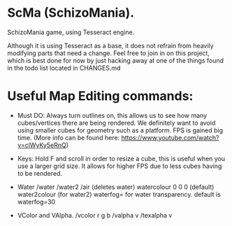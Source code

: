 # ScMa (SchizoMania).
SchizoMania game, using Tesseract engine.

Although it is using Tesseract as a base, it does not refrain from heavily modifying parts that need a change.
Feel free to join in on this project, which is best done for now by just hacking away at one of the things found in the todo list located in CHANGES.md

# Useful Map Editing commands:
- Must DO:
	Always turn outlines on, this allows us to see how many cubes/vertices there are being rendered. We definitely want to avoid using smaller cubes for geometry such as a platform. FPS is gained big time. (More info can be found here: https://www.youtube.com/watch?v=clWyKy5eRnQ)

- Keys:
	Hold F and scroll in order to resize a cube, this is useful when you use a larger grid size. It allows for higher FPS due to less cubes having to be rendered.

- Water
	/water
	/water2
	/air (deletes water)
	watercolour  0 0 0 (default)
	water2colour (for water2)
	waterfog=  for water transparency. default is waterfog=30

- VColor and VAlpha.
	/vcolor r g b
	/valpha v
	/texalpha v
